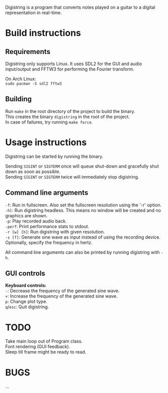 Digistring is a program that converts notes played on a guitar to a digital representation in real-time.


# Build instructions
## Requirements
Digistring only supports Linux. It uses SDL2 for the GUI and audio input/output and FFTW3 for performing the Fourier transform.

On Arch Linux:  
`sudo pacman -S sdl2 fftw3`

## Building
Run `make` in the root directory of the project to build the binary.  
This creates the binary `digistring` in the root of the project.  
In case of failures, try running `make force`.


# Usage instructions
Digistring can be started by running the binary.

Sending `SIGINT` or `SIGTERM` once will queue shut-down and gracefully shut down as soon as possible.  
Sending `SIGINT` or `SIGTERM` twice will immediately stop digistring.

## Command line arguments
`-f`: Run in fullscreen. Also set the fullscreen resolution using the '-r' option.  
`-hl`: Run digistring headless. This means no window will be created and no graphics are shown.  
`-p`: Play recorded audio back.  
`-perf`: Print performance stats to stdout.  
`-r [w] [h]`: Run digistring with given resolution.  
`-s [f]`: Generate sine wave as input instead of using the recording device. Optionally, specify the frequency in hertz.

All command line arguments can also be printed by running digistring with `-h`.

## GUI controls
**Keyboard controls:**  
`-`: Decrease the frequency of the generated sine wave.  
`+`: Increase the frequency of the generated sine wave.  
`p`: Change plot type.  
`q`/`esc`: Quit digistring.


# TODO
Take main loop out of Program class.  
Font rendering (GUI feedback).  
Sleep till frame might be ready to read.


# BUGS
...
